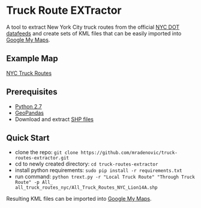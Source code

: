 # Truck Route EXTractor

A tool to extract New York City truck routes from the official [NYC DOT datafeeds](http://www.nyc.gov/html/dot/html/about/datafeeds.shtml#truckroutes)
and create sets of KML files that can be easily imported into [Google My Maps](https://www.google.com/maps/about/mymaps/).

## Example Map

[NYC Truck Routes](https://drive.google.com/open?id=1yFhMLCQjZBGUjrPud8s7ciljPlg&usp=sharing)

## Prerequisites
* [Python 2.7](https://www.python.org/downloads/)
* [GeoPandas](http://geopandas.org/install.html)
* Download and extract [SHP files](http://www.nyc.gov/html/dot/downloads/misc/all_truck_routes_nyc.zip)

## Quick Start
* clone the repo: `git clone https://github.com/mradenovic/truck-routes-extractor.git`
* cd to newly created directory: `cd truck-routes-extractor`
* install python requirements: `sudo pip install -r requirements.txt`
* run command: `python trext.py -r "Local Truck Route" "Through Truck Route" -p All_ all_truck_routes_nyc/All_Truck_Routes_NYC_Lion14A.shp`

Resulting KML files can be imported into [Google My Maps](https://www.google.com/maps/about/mymaps/).
